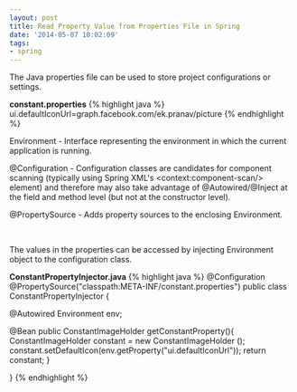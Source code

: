 ```yaml
---
layout: post
title: Read Property Value from Properties File in Spring
date: '2014-05-07 10:02:09'
tags:
- spring
---
```


The Java properties file can be used to store project configurations or settings.

<strong> constant.properties</strong>
{% highlight java %}
ui.defaultIconUrl=graph.facebook.com/ek.pranav/picture
{% endhighlight %}

Environment - Interface representing the environment in which the current application is running.

@Configuration - Configuration classes are candidates for component scanning (typically using Spring XML's &lt;context:component-scan/&gt; element) and therefore may also take advantage of @Autowired/@Inject at the field and method level (but not at the constructor level).

@PropertySource - Adds property sources to the enclosing Environment.

&nbsp;

The values in the properties can be accessed by injecting Environment object to the configuration class.

<strong> ConstantPropertyInjector.java</strong>
{% highlight java %}
@Configuration
@PropertySource("classpath:META-INF/constant.properties")
public class ConstantPropertyInjector {

@Autowired Environment env;

   @Bean
   public ConstantImageHolder getConstantProperty(){
     ConstantImageHolder constant = new ConstantImageHolder ();
     constant.setDefaultIcon(env.getProperty("ui.defaultIconUrl"));
     return constant;
   }

}
{% endhighlight %}

&nbsp;
